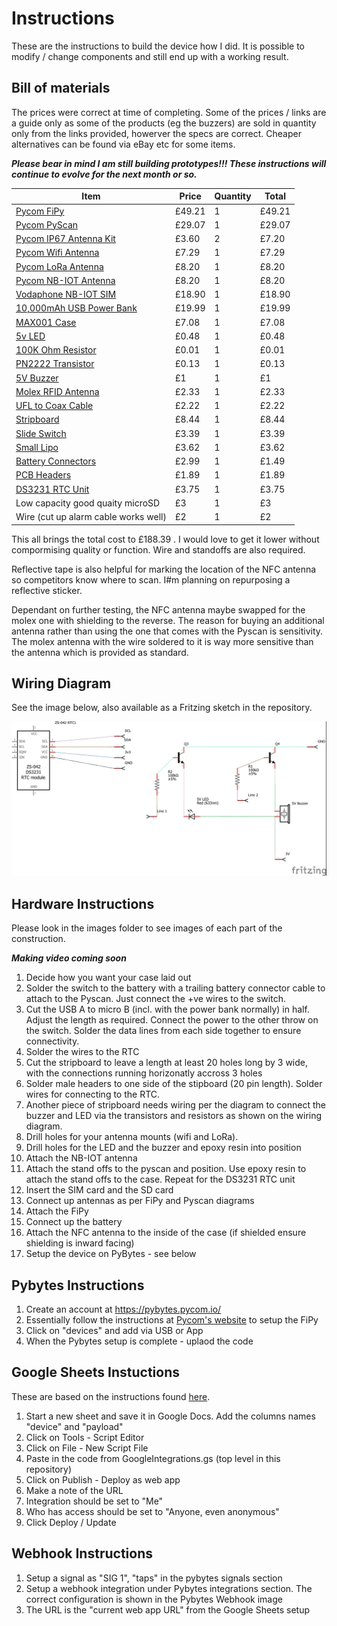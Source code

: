 # Instructions
These are the instructions to build the device how I did. It is possible to modify / change components and still end up with a working result.

## Bill of materials
The prices were correct at time of completing. Some of the prices / links are a guide only as some of the products (eg the buzzers) are sold in quantity only from the links provided, howerver the specs are correct. Cheaper alternatives can be found via eBay etc for some items.

***Please bear in mind I am still building prototypes!!! These instructions will continue to evolve for the next month or so.***

Item | Price | Quantity | Total |
-----|-------|----------|-------|
[Pycom FiPy](https://pycom.io/product/fipy/) | £49.21 | 1 | £49.21
[Pycom PyScan](https://pycom.io/product/pyscan/) | £29.07 | 1 | £29.07
[Pycom IP67 Antenna Kit](https://pycom.io/product/ip67-antenna-cable/) | £3.60 | 2 | £7.20
[Pycom Wifi Antenna](https://pycom.io/product/external-wifi-antenna/) | £7.29 | 1 | £7.29
[Pycom LoRa Antenna](https://pycom.io/product/lora-868mhz-915mhz-sigfox-antenna-kit/) | £8.20 | 1 | £8.20
[Pycom NB-IOT Antenna](https://pycom.io/product/lte-m-antenna-kit/) | £8.20 | 1 | £8.20
[Vodaphone NB-IOT SIM](https://pycom.io/product/vodafone-nb-iot-prepaid-subscription/) | £18.90 | 1 | £18.90
[10,000mAh USB Power Bank](https://www.amazon.co.uk/gp/product/B019GJLER8/ref=ppx_yo_dt_b_asin_title_o00_s01?ie=UTF8&psc=1) | £19.99 | 1 | £19.99
[MAX001 Case](https://www.trifibre.co.uk/product/max001/) | £7.08 | 1 | £7.08
[5v LED](https://uk.rs-online.com/web/p/leds/2285039/) | £0.48 | 1 | £0.48
[100K Ohm Resistor](https://uk.rs-online.com/web/p/through-hole-fixed-resistors/7397617/) | £0.01 | 1 | £0.01
[PN2222 Transistor](https://uk.rs-online.com/web/p/bjt-bipolar-transistors/7390381/) | £0.13 | 1 | £0.13
[5V Buzzer](https://thepihut.com/products/buzzer-5v-breadboard-friendly?variant=27739444945&currency=GBP&utm_medium=product_sync&utm_source=google&utm_content=sag_organic&utm_campaign=sag_organic&gclid=Cj0KCQjw6575BRCQARIsAMp-ksOtD1PSbcrUUb_ei5sLTMlS-M1LZnNn6ONEDou8cQBjmbgpSyrAYUwaAu06EALw_wcB) | £1 | 1 | £1
[Molex RFID Antenna](https://uk.rs-online.com/web/p/rfid-antennas/1445000/) | £2.33 | 1 | £2.33
[UFL to Coax Cable](https://uk.rs-online.com/web/p/coaxial-cable/1360915/?relevancy-data=636F3D3126696E3D4931384E53656172636847656E65726963266C753D656E266D6D3D6D61746368616C6C7061727469616C26706D3D5E5B5C707B4C7D5C707B4E647D2D2C2F255C2E5D2B2426706F3D31333326736E3D592673723D2673743D4B4559574F52445F53494E474C455F414C5048415F4E554D455249432673633D592677633D4E4F4E45267573743D552E464C2D4C502D3038384B32542D412D2831353029267374613D552E464C2D4C502D3038384B32542D412D31353026&searchHistory=%7B%22enabled%22%3Atrue%7D) | £2.22 | 1 | £2.22
[Stripboard](https://uk.rs-online.com/web/p/stripboards/1004328/) | £8.44 | 1 | £8.44
[Slide Switch](https://uk.rs-online.com/web/p/slide-switches/1759703/) | £3.39 | 1 | £3.39
[Small Lipo](https://hobbyking.com/en_us/turnigy-2000mah-1s-1c-lipoly-w-2-pin-jst-ph-connector.html?countrycode=GB&gclsrc=aw.ds&gclid=CjwKCAjw0_T4BRBlEiwAwoEiAXOBCYp3YtZUUMW9XV4XLosNStAgU3ULHpf67hqPqKB2GIlB7fNIcRoCs5sQAvD_BwE&___store=en_us) | £3.62 | 1 | £3.62
[Battery Connectors](https://www.ebay.co.uk/itm/10x-2-0mm-Mini-Micro-JST-connector-PH-2-Pin-Male-Female-Plug-UK/154015839438?ssPageName=STRK%3AMEBIDX%3AIT&_trksid=p2057872.m2749.l2649) | £2.99 | 1 | £1.49
[PCB Headers](https://www.ebay.co.uk/itm/2-to-40-Way-2-54mm-0-1-Male-Pin-Header-Single-Double-Row-PCB-Connector/262500789187?hash=item3d1e442bc3:g:MLsAAOSwjRpZVj4w) | £1.89 | 1 | £1.89
[DS3231 RTC Unit](https://www.ebay.co.uk/itm/DS3231-AT24C32-IIC-I2C-Module-Precision-RTC-Real-Time-Clock-Memory-Battery/274283810907?ssPageName=STRK%3AMEBIDX%3AIT&_trksid=p2057872.m2749.l2649) | £3.75 | 1 | £3.75
Low capacity good quaity microSD | £3 | 1 | £3
Wire (cut up alarm cable works well) | £2 | 1 | £2

This all brings the total cost to £188.39 . I would love to get it lower without compormising quality or function. Wire and standoffs are also required.

Reflective tape is also helpful for marking the location of the NFC antenna so competitors know where to scan. I#m planning on repurposing a reflective sticker.

Dependant on further testing, the NFC antenna maybe swapped for the molex one with shielding to the reverse. The reason for buying an additional antenna rather than using the one that comes with the Pyscan is sensitivity. The molex antenna with the wire soldered to it is way more sensitive than the antenna which is provided as standard.

## Wiring Diagram
See the image below, also available as a Fritzing sketch in the repository.

![Wiring Schematic](https://github.com/moth754/Dart-Timer/blob/master/Instructions/Images/Wiring%20diagram_schem.jpg)


## Hardware Instructions
Please look in the images folder to see images of each part of the construction.

***Making video coming soon***

1. Decide how you want your case laid out
2. Solder the switch to the battery with a trailing battery connector cable to attach to the Pyscan. Just connect the +ve wires to the switch.
3. Cut the USB A to micro B (incl. with the power bank normally) in half. Adjust the length as required. Connect the power to the other throw on the switch. Solder the data lines from each side together to ensure connectivity.
4. Solder the wires to the RTC
5. Cut the stripboard to leave a length at least 20 holes long by 3 wide, with the connections running horizonatly accross 3 holes
6. Solder male headers to one side of the stipboard (20 pin length). Solder wires for connecting to the RTC.
7. Another piece of stripboard needs wiring per the diagram to connect the buzzer and LED via the transistors and resistors as shown on the wiring diagram.
8. Drill holes for your antenna mounts (wifi and LoRa).
9. Drill holes for the LED and the buzzer and epoxy resin into position
10. Attach the NB-IOT antenna
11. Attach the stand offs to the pyscan and position. Use epoxy resin to attach the stand offs to the case. Repeat for the DS3231 RTC unit
12. Insert the SIM card and the SD card
13. Connect up antennas as per FiPy and Pyscan diagrams
14. Attach the FiPy
15. Connect up the battery
16. Attach the NFC antenna to the inside of the case (if shielded ensure shielding is inward facing)
17. Setup the device on PyBytes - see below

## Pybytes Instructions
1. Create an account at https://pybytes.pycom.io/
2. Essentially follow the instructions at [Pycom's website](https://docs.pycom.io/pybytes/) to setup the FiPy
2. Click on "devices" and add via USB or App
3. When the Pybytes setup is complete - uplaod the code

## Google Sheets Instuctions
These are based on the instructions found [here](https://railsrescue.com/blog/2015-05-28-step-by-step-setup-to-send-form-data-to-google-sheets/).

1. Start a new sheet and save it in Google Docs. Add the columns names "device" and "payload"
2. Click on Tools - Script Editor
3. Click on File - New Script File
4. Paste in the code from GoogleIntegrations.gs (top level in this repository)
5. Click on Publish - Deploy as web app
6. Make a note of the URL
7. Integration should be set to "Me"
8. Who has access should be set to "Anyone, even anonymous"
9. Click Deploy / Update


## Webhook Instructions
1. Setup a signal as "SIG 1", "taps" in the pybytes signals section
2. Setup a webhook integration under Pybytes integrations section. The correct configuration is shown in the Pybytes Webhook image
3. The URL is the "current web app URL" from the Google Sheets setup

